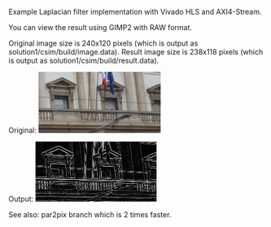 Example Laplacian filter implementation with Vivado HLS and AXI4-Stream.

You can view the result using GIMP2 with RAW format.

Original image size is 240x120 pixels (which is output as solution1/csim/build/image.data).
Result image size is 238x118 pixels (which is output as solution1/csim/build/result.data).

Original: ![original](image.png)

Output: ![result](result.png)

See also: par2pix branch which is 2 times faster.
